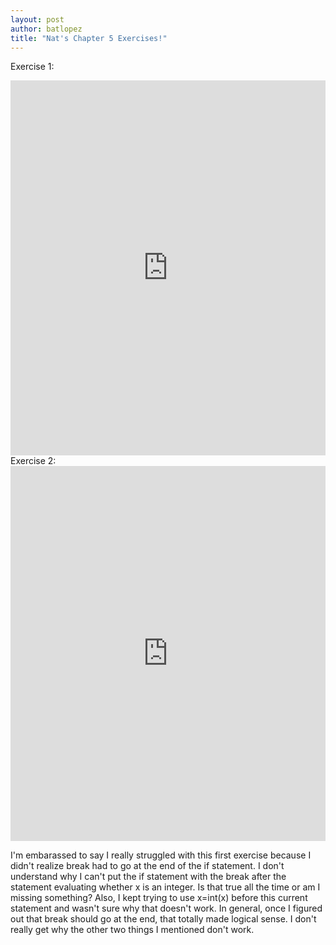 ```yaml
--- 
layout: post
author: batlopez
title: "Nat's Chapter 5 Exercises!"
---
```

Exercise 1: 
<iframe src="https://trinket.io/embed/python/61d804b72e" width="100%" height="600" frameborder="0" marginwidth="0" marginheight="0" allowfullscreen></iframe>
Exercise 2:
<iframe src="https://trinket.io/embed/python/f6bfabbb32" width="100%" height="600" frameborder="0" marginwidth="0" marginheight="0" allowfullscreen></iframe>

I'm embarassed to say I really struggled with this first exercise because I didn't realize break had to go at the end of the if statement. I don't understand why I can't put the if statement with the break after the statement evaluating whether x is an integer. Is that true all the time or am I missing something? Also, I kept trying to use x=int(x) before this current statement and wasn't sure why that doesn't work. In general, once I figured out that break should go at the end, that totally made logical sense. I don't really get why the other two things I mentioned don't work.
